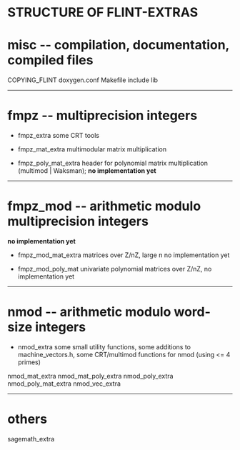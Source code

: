 STRUCTURE OF FLINT-EXTRAS
=========================

# misc -- compilation, documentation, compiled files

COPYING_FLINT
doxygen.conf
Makefile
include
lib

---

# fmpz -- multiprecision integers

- fmpz_extra
some CRT tools

- fmpz_mat_extra
multimodular matrix multiplication

- fmpz_poly_mat_extra
header for polynomial matrix multiplication (multimod | Waksman);
**no implementation yet**

---

# fmpz_mod -- arithmetic modulo multiprecision integers

**no implementation yet**

- fmpz_mod_mat_extra
matrices over Z/nZ, large n
no implementation yet

- fmpz_mod_poly_mat
univariate polynomial matrices over Z/nZ,
no implementation yet

---

# nmod -- arithmetic modulo word-size integers

- nmod_extra
some small utility functions,
some additions to machine_vectors.h,
some CRT/multimod functions for nmod (using <= 4 primes)

nmod_mat_extra
nmod_mat_poly_extra
nmod_poly_extra
nmod_poly_mat_extra
nmod_vec_extra

---

# others

sagemath_extra
